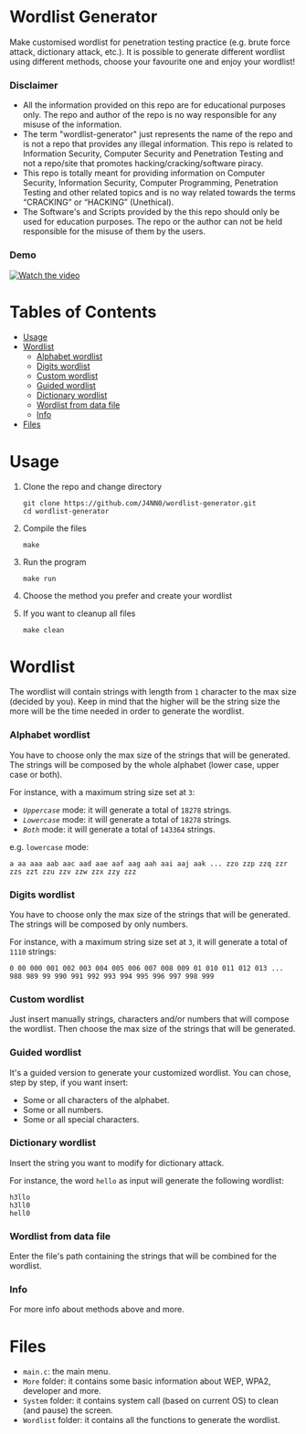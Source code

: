 # Wordlist Generator

Make customised wordlist for penetration testing practice (e.g. brute force attack, dictionary attack, etc.). It is possible to generate different wordlist using different methods, choose your favourite one and enjoy your wordlist!

### Disclaimer

- All the information provided on this repo are for educational purposes only. The repo and author of the repo is no way responsible for any misuse of the information.
- The term "wordlist-generator" just represents the name of the repo and is not a repo that provides any illegal information. This repo is related to Information Security, Computer Security and Penetration Testing and not a repo/site that promotes hacking/cracking/software piracy.
- This repo is totally meant for providing information on Computer Security, Information Security, Computer Programming, Penetration Testing and other related topics and is no way related towards the terms “CRACKING” or “HACKING” (Unethical).
- The Software's and Scripts provided by the this repo should only be used for education purposes. The repo or the author can not be held responsible for the misuse of them by the users.

### Demo

[![Watch the video](https://img.youtube.com/vi/stTbTtPT40s/maxresdefault.jpg)](https://youtu.be/stTbTtPT40s)

# Tables of Contents

- [Usage](#usage)
- [Wordlist](#wordlist)
  - [Alphabet wordlist](#alphabet-wordlist)
  - [Digits wordlist](#digits-wordlist)
  - [Custom wordlist](#custom-wordlist)
  - [Guided wordlist](#guided-wordlist)
  - [Dictionary wordlist](#dictionary-wordlist)
  - [Wordlist from data file](#wordlist-from-data-file)
  - [Info](#info)
- [Files](#files)

# Usage

1. Clone the repo and change directory

       git clone https://github.com/J4NN0/wordlist-generator.git
       cd wordlist-generator

2. Compile the files

       make

3. Run the program

       make run

4. Choose the method you prefer and create your wordlist

5. If you want to cleanup all files

       make clean

# Wordlist

The wordlist will contain strings with length from `1` character to the max size (decided by you). Keep in mind that the higher will be the string size the more will be the time needed in order to generate the wordlist.

### Alphabet wordlist

You have to choose only the max size of the strings that will be generated. The strings will be composed by the whole alphabet (lower case, upper case or both).

For instance, with a maximum string size set at `3`:

- *`Uppercase`* mode: it will generate a total of `18278` strings.
- *`Lowercase`* mode: it will generate a total of `18278` strings.
- *`Both`* mode: it will generate a total of `143364` strings.

e.g. `lowercase` mode:

    a aa aaa aab aac aad aae aaf aag aah aai aaj aak ... zzo zzp zzq zzr zzs zzt zzu zzv zzw zzx zzy zzz

### Digits wordlist

You have to choose only the max size of the strings that will be generated. The strings will be composed by only numbers.

For instance, with a maximum string size set at `3`, it will generate a total of `1110` strings:

    0 00 000 001 002 003 004 005 006 007 008 009 01 010 011 012 013 ... 988 989 99 990 991 992 993 994 995 996 997 998 999

 ### Custom wordlist

Just insert manually strings, characters and/or numbers that will compose the wordlist. Then choose the max size of the strings that will be generated.

### Guided wordlist

It's a guided version to generate your customized wordlist. You can chose, step by step, if you want insert:

- Some or all characters of the alphabet.
- Some or all numbers.
- Some or all special characters.

### Dictionary wordlist

Insert the string you want to modify for dictionary attack.

For instance, the word `hello` as input will generate the following wordlist:

    h3llo
    h3ll0
    hell0

### Wordlist from data file

Enter the file's path containing the strings that will be combined for the wordlist.

### Info

For more info about methods above and more.

# Files
        
- `main.c`: the main menu.
- `More` folder: it contains some basic information about WEP, WPA2, developer and more.
- `System` folder: it contains system call (based on current OS) to clean (and pause) the screen.
- `Wordlist` folder: it contains all the functions to generate the wordlist.
